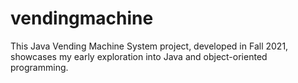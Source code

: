 # vendingmachine
This Java Vending Machine System project, developed in Fall 2021, showcases my early exploration into Java and object-oriented programming.
